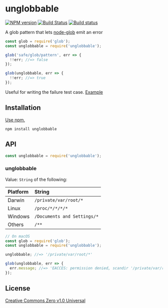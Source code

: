 # unglobbable

[![NPM version](https://img.shields.io/npm/v/unglobbable.svg)](https://www.npmjs.com/package/unglobbable)
[![Build Status](https://travis-ci.org/shinnn/unglobbable.svg?branch=master)](https://travis-ci.org/shinnn/unglobbable)
[![Build status](https://ci.appveyor.com/api/projects/status/c0m0dun37maxu9yj/branch/master?svg=true)](https://ci.appveyor.com/project/ShinnosukeWatanabe/unglobbable/branch/master)

A glob pattern that lets [node-glob](https://github.com/isaacs/node-glob) emit an error

```javascript
const glob = require('glob');
const unglobbable = require('unglobbable');

glob('safe/glob/pattern', err => {
  !!err; //=> false
});

glob(unglobbable, err => {
  !!err; //=> true
});
```

Useful for writing the failure test case. [Example](https://github.com/shinnn/glob-observable/blob/f1f560de7977aba02463e36b5c69d2fb1305d8a8/test.js#L125)

## Installation

[Use npm.](https://docs.npmjs.com/cli/install)

```
npm install unglobbable
```

## API

```javascript
const unglobbable = require('unglobbable');
```

### unglobbable

Value: `String` of the following:

| Platform | String                      |
|:---------|:----------------------------|
| Darwin   | `/private/var/root/*`       |
| Linux    | `/proc/*/*/*/*`             |
| Windows  | `/Documents and Settings/*` |
| Others   | `/**`                       |

```javascript
// On macOS
const glob = require('glob');
const unglobbable = require('unglobbable');

unglobbable; //=> '/private/var/root/*'

glob(unglobbable, err => {
  err.message; //=> 'EACCES: permission denied, scandir '/private/var/root''
});
```

## License

[Creative Commons Zero v1.0 Universal](https://creativecommons.org/publicdomain/zero/1.0/deed)
